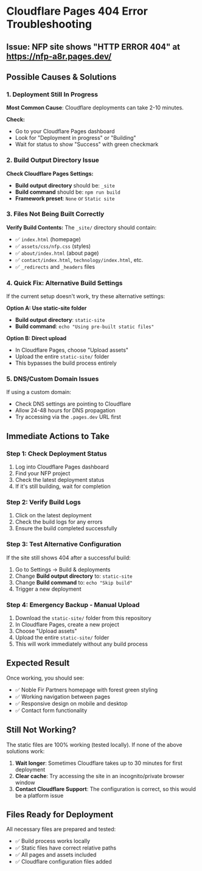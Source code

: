 # Cloudflare Pages 404 Error Troubleshooting

## Issue: NFP site shows "HTTP ERROR 404" at https://nfp-a8r.pages.dev/

## Possible Causes & Solutions

### 1. **Deployment Still In Progress**
**Most Common Cause**: Cloudflare deployments can take 2-10 minutes.

**Check:**
- Go to your Cloudflare Pages dashboard
- Look for "Deployment in progress" or "Building"
- Wait for status to show "Success" with green checkmark

### 2. **Build Output Directory Issue**
**Check Cloudflare Pages Settings:**
- **Build output directory** should be: `_site`
- **Build command** should be: `npm run build`
- **Framework preset**: `None` or `Static site`

### 3. **Files Not Being Built Correctly**
**Verify Build Contents:**
The `_site/` directory should contain:
- ✅ `index.html` (homepage)
- ✅ `assets/css/nfp.css` (styles)
- ✅ `about/index.html` (about page)
- ✅ `contact/index.html`, `technology/index.html`, etc.
- ✅ `_redirects` and `_headers` files

### 4. **Quick Fix: Alternative Build Settings**
If the current setup doesn't work, try these alternative settings:

**Option A: Use static-site folder**
- **Build output directory**: `static-site`
- **Build command**: `echo "Using pre-built static files"`

**Option B: Direct upload**
- In Cloudflare Pages, choose "Upload assets"
- Upload the entire `static-site/` folder
- This bypasses the build process entirely

### 5. **DNS/Custom Domain Issues**
If using a custom domain:
- Check DNS settings are pointing to Cloudflare
- Allow 24-48 hours for DNS propagation
- Try accessing via the `.pages.dev` URL first

## Immediate Actions to Take

### Step 1: Check Deployment Status
1. Log into Cloudflare Pages dashboard
2. Find your NFP project
3. Check the latest deployment status
4. If it's still building, wait for completion

### Step 2: Verify Build Logs
1. Click on the latest deployment
2. Check the build logs for any errors
3. Ensure the build completed successfully

### Step 3: Test Alternative Configuration
If the site still shows 404 after a successful build:

1. Go to Settings → Build & deployments
2. Change **Build output directory** to: `static-site`
3. Change **Build command** to: `echo "Skip build"`
4. Trigger a new deployment

### Step 4: Emergency Backup - Manual Upload
1. Download the `static-site/` folder from this repository
2. In Cloudflare Pages, create a new project
3. Choose "Upload assets"
4. Upload the entire `static-site/` folder
5. This will work immediately without any build process

## Expected Result
Once working, you should see:
- ✅ Noble Fir Partners homepage with forest green styling
- ✅ Working navigation between pages
- ✅ Responsive design on mobile and desktop
- ✅ Contact form functionality

## Still Not Working?
The static files are 100% working (tested locally). If none of the above solutions work:

1. **Wait longer**: Sometimes Cloudflare takes up to 30 minutes for first deployment
2. **Clear cache**: Try accessing the site in an incognito/private browser window
3. **Contact Cloudflare Support**: The configuration is correct, so this would be a platform issue

## Files Ready for Deployment
All necessary files are prepared and tested:
- ✅ Build process works locally
- ✅ Static files have correct relative paths
- ✅ All pages and assets included
- ✅ Cloudflare configuration files added